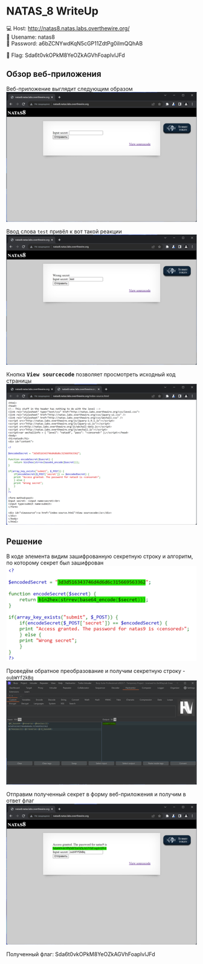 # NATAS_8 WriteUp
:computer: Host: http://natas8.natas.labs.overthewire.org/  
:bust_in_silhouette: Usename: natas8  
:key: Password: a6bZCNYwdKqN5cGP11ZdtPg0iImQQhAB

:triangular_flag_on_post: Flag: Sda6t0vkOPkM8YeOZkAGVhFoaplvlJFd

## Обзор веб-приложения
Веб-приложение выглядит следующим образом
![Скриншот веб-приложения](./img/natas8/natas8_0.png)

Ввод слова ``test`` привёл к вот такой реакции  
![Скриншот веб-приложения](./img/natas8/natas8_1.png)

Кнопка <kbd>**View sourcecode**</kbd> позволяет просмотреть исходный код страницы
![Скриншот исходного кода](./img/natas8/natas8_2.png)

## Решение
В коде элемента видим зашифрованную секретную строку и алгоритм, по которому секрет был зашифрован
![Алгоритм шифрования](img/natas8/natas8_3.png)

Проведём обратное преобразование и получим секретную строку - ``oubWYf2kBq``
![Получение секретной строки](img/natas8/natas8_4.png)

Отправим полученный секрет в форму веб-приложения и получим в ответ флаг
![Флаг](img/natas8/natas8_5.png)

Полученный флаг: Sda6t0vkOPkM8YeOZkAGVhFoaplvlJFd
